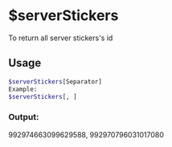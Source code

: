 # $serverStickers

To return all server stickers's id

## Usage

```bash
$serverStickers[Separator]
Example:
$serverStickers[, ]
```

### Output:
 992974663099629588, 992970796031017080